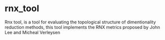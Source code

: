 # rnx_tool
Rnx tool, is a tool for evaluating the topological structure of dimentionality reduction methods, this tool implements the RNX metrics proposed by John Lee and Micheal Verleysen
